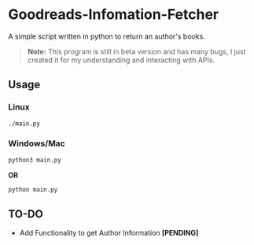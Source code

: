 # Goodreads-Infomation-Fetcher
A simple script written in python to return an author's books.

>__Note:__ This program is still in beta version and has many bugs, I just created it for my understanding and interacting with APIs.  

## Usage
### Linux

```txt
./main.py
```

### Windows/Mac
```txt
python3 main.py
```
__OR__

```txt
python main.py
```

## TO-DO
- Add Functionality to get Author Information __[PENDING]__